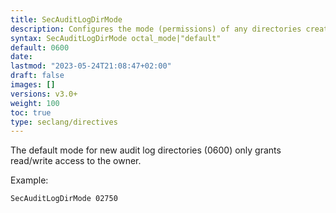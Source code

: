 ```yaml
---
title: SecAuditLogDirMode
description: Configures the mode (permissions) of any directories created for the concurrent audit logs, using an octal mode value as parameter (as used in chmod).
syntax: SecAuditLogDirMode octal_mode|"default"
default: 0600
date: 
lastmod: "2023-05-24T21:08:47+02:00"
draft: false
images: []
versions: v3.0+
weight: 100
toc: true
type: seclang/directives
---
```

[//]: <> (This file is generated by tools/directivesgen. DO NOT EDIT.)
The default mode for new audit log directories (0600) only grants read/write access
to the owner.

Example:
```apache
SecAuditLogDirMode 02750
```

